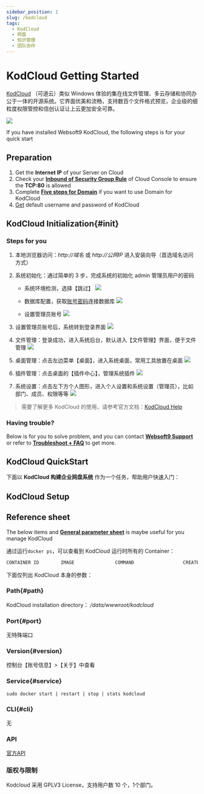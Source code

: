 ```yaml
---
sidebar_position: 1
slug: /kodcloud
tags:
  - KodCloud
  - 网盘
  - 知识管理
  - 团队协作
---
```


# KodCloud Getting Started

[KodCloud](https://kodcloud.com) （可道云）类似 Windows 体验的集在线文件管理、多云存储和协同办公于一体的开源系统。它界面优美和流畅，支持数百个文件格式预览，企业级的细粒度权限管控和信创认证让上云更加安全可靠。

![](https://libs.websoft9.com/Websoft9/DocsPicture/zh/kodcloud/kodcloud-gui-websoft9.png)

If you have installed Websoft9 KodCloud, the following steps is for your quick start

## Preparation

1. Get the **Internet IP** of your Server on Cloud
2. Check your **[Inbound of Security Group Rule](./administrator/firewall#security)** of Cloud Console to ensure the **TCP:80** is allowed
3. Complete **[Five steps for Domain](./administrator/domain_step)** if you want to use Domain for KodCloud
4. [Get](./user/credentials) default username and password of KodCloud


## KodCloud Initialization{#init}

### Steps for you

1. 本地浏览器访问：*http://域名* 或 *http://公网IP* 进入安装向导（首选域名访问方式）

2. 系统初始化：通过简单的 3 步，完成系统的初始化 admin 管理员用户的密码
    - 系统环境检测，选择【跳过】
    ![](https://libs.websoft9.com/Websoft9/DocsPicture/zh/kodcloud/kodcloud-install1-websoft9.png)
    
    - 数据库配置，获取[账号密码](./user/credentials)连接数据库
    ![](https://libs.websoft9.com/Websoft9/DocsPicture/zh/kodcloud/kodcloud-install2-websoft9.png)
    
    - 设置管理员账号
    ![](https://libs.websoft9.com/Websoft9/DocsPicture/zh/kodcloud/kodcloud-install3-websoft9.png)

3. 设置管理员账号后，系统转到登录界面
    ![](https://libs.websoft9.com/Websoft9/DocsPicture/zh/kodcloud/kodcloud-login-websoft9.png)

4. 文件管理：登录成功，进入系统后台，默认进入【文件管理】界面，便于文件管理
    ![](https://libs.websoft9.com/Websoft9/DocsPicture/zh/kodcloud/kodcloud-file-websoft9.png)

5. 桌面管理：点击左边菜单【桌面】，进入系统桌面，常用工具放置在桌面
    ![](https://libs.websoft9.com/Websoft9/DocsPicture/zh/kodcloud/kodcloud-home-websoft9.png)

6. 插件管理：点击桌面的【插件中心】，管理系统插件
    ![](https://libs.websoft9.com/Websoft9/DocsPicture/zh/kodcloud/kodcloud-plugins-websoft9.png)   

7. 系统设置：点击左下方个人图形，进入个人设置和系统设置（管理员），比如部门、成员、权限等等 
    ![](https://libs.websoft9.com/Websoft9/DocsPicture/zh/kodcloud/kodcloud-system-websoft9.png)


> 需要了解更多 KodCloud 的使用，请参考官方文档：[KodCloud Help](https://kodcloud.com/help/)


### Having trouble?

Below is for you to solve problem, and you can contact **[Websoft9 Support](./helpdesk)** or refer to **[Troubleshoot + FAQ](./faq#setup)** to get more.  

## KodCloud QuickStart

下面以 **KodCloud 构建企业网盘系统** 作为一个任务，帮助用户快速入门：


## KodCloud Setup

## Reference sheet

The below items and **[General parameter sheet](./administrator/parameter)** is maybe useful for you manage KodCloud


通过运行`docker ps`，可以查看到 KodCloud 运行时所有的 Container：

```bash
CONTAINER ID        IMAGE               COMMAND                  CREATED             STATUS              PORTS                                NAMES
```


下面仅列出 KodCloud 本身的参数：

### Path{#path}

KodCloud installation directory： */data/wwwroot/kodcloud*  

### Port{#port}

无特殊端口

### Version{#version}

控制台【账号信息】>【关于】中查看

### Service{#service}

```shell
sudo docker start | restart | stop | stats kodcloud
```

### CLI{#cli}

无

### API

[官方API](https://doc.kodcloud.com/v2/#/)

### 版权与限制

Kodcloud 采用 GPLV3 License，支持用户数 10 个，1个部门。  
